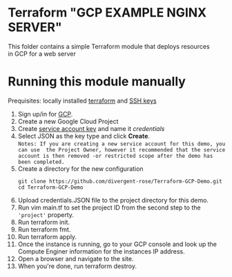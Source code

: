 # Terraform "GCP EXAMPLE NGINX SERVER"

This folder contains a simple Terraform module that deploys resources in GCP for a web server


# Running this module manually
Prequisites: locally installed [terraform](https://www.terraform.io/intro/getting-started/install.html) and [SSH keys](https://help.github.com/articles/generating-a-new-ssh-key-and-adding-it-to-the-ssh-agent/)

1. Sign up/in for [GCP](https://cloud.google.com/).
2. Create a new Google Cloud Project
3. Create [service account key](https://console.cloud.google.com/apis/credentials/serviceaccountkey) and name it *credentials*
4. Select JSON as the key type and click **Create**.  
`Notes: If you are creating a new service account for this demo, you can use  the Project Owner, however it recommended that the service account is then removed -or restricted scope after the demo has been completed.`
5. Create a directory for the new configuration
    ```
    git clone https://github.com/divergent-rose/Terraform-GCP-Demo.git
    cd Terraform-GCP-Demo
    ```
6. Upload credentials.JSON file to the project directory for this demo. 
7. Run vim main.tf to set the project ID from the second step to the `'project'` property.  
8.  Run terraform init.
9. Run terraform fmt.
10. Run terraform apply.
11. Once the instance is running, go to your GCP console and look up the Compute Enginer information for the instances IP address. 
12. Open a browser and navigate to the site. 
13. When you're done, run terraform destroy.
